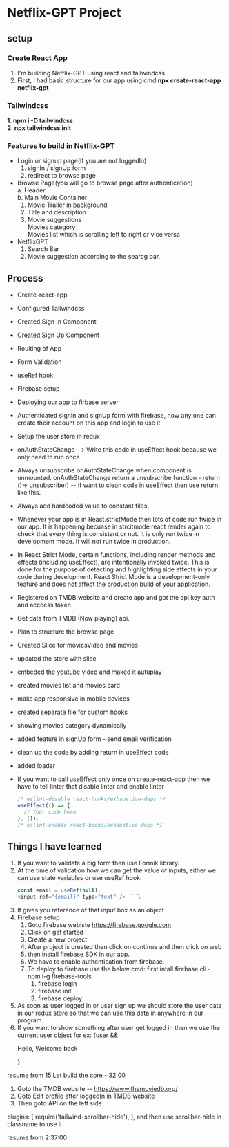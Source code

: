 # Netflix-GPT Project

## setup

### Create React App

1. I'm building Netflix-GPT using react and tailwindcss
2. First, i had basic structure for our app using
   cmd **npx create-react-app netflix-gpt**

### Tailwindcss

**1. npm i -D tailwindcss <br> 2. npx tailwindcss init**

### Features to build in Netflix-GPT

- Login or signup page(If you are not loggedIn) <br>
  1.  signIn / signUp form
  2.  redirect to browse page
- Browse Page(you will go to browse page after authentication) <br>
  a. Header <br>
  b. Main Movie Container<br>
  1.  Movie Trailer in background
  2.  Title and description
  3.  Movie suggestions <br> Movies category <br> Movies list which is scrolling left to right or vice versa
- NetflixGPT <br>
  1.  Search Bar
  2.  Movie suggestion according to the searcg bar.

## Process

- Create-react-app
- Configured Tailwindcss
- Created Sign In Component
- Created Sign Up Component
- Rouiting of App
- Form Validation
- useRef hook
- Firebase setup
- Deploying our app to firbase server
- Authenticated signIn and signUp form with firebase, now any one can create their account on this app and login to use it
- Setup the user store in redux
- onAuthStateChange --> Write this code in useEffect hook because we only need to run once
- Always unsubscribe onAuthStateChange when component is unmounted. onAuthStateChange return a unsubscribe function - return ()=> unsubscribe() -- if want to clean code in useEffect then use return like this.
- Always add hardcoded value to constant files.
- Whenever your app is in React.strictMode then lots of code run twice in our app. It is happening becuase in strcitmode react render again to check that every thing is consistent or not. It is only run twice in development mode. It will not run twice in production.
- In React Strict Mode, certain functions, including render methods and effects (including useEffect), are intentionally invoked twice. This is done for the purpose of detecting and highlighting side effects in your code during development. React Strict Mode is a development-only feature and does not affect the production build of your application.
- Registered on TMDB website and create app and got the api key auth and acccess token
- Get data from TMDB (Now playing) api.
- Plan to structure the browse page
- Created Slice for moviesVideo and movies
- updated the store with slice
- embeded the youtube video and maked it autuplay
- created movies list and movies card
- make app responsive in mobile devices
- created separate file for custom hooks
- showing movies category dynamically
- added feature in signUp form - send email verification
- clean up the code by adding return in useEffect code
- added loader
- If you want to call useEffect only once on create-react-app then we have to tell linter that disable linter and enable linter

  ```js
  /* eslint-disable react-hooks/exhaustive-deps */
  useEffect(() => {
    // Your code here
  }, []);
  /* eslint-enable react-hooks/exhaustive-deps */
  ```

## Things I have learned

1. If you want to validate a big form then use Formik library.
2. At the time of validation how we can get the value of inputs, either we can use state variables or use useRef hook:
   ````js
   const email = useRef(null);
   <input ref="{email}" type="text" /> ```\
   ````
3. It gives you reference of that input box as an object
4. Firebase setup <br>
   1. Goto firebase webiste https://firebase.google.com
   2. Click on get started
   3. Create a new project
   4. After project is created then click on continue and then click on web
   5. then install firebase SDK in our app.
   6. We have to enable authentication from firebase.
   7. To deploy to firebase use the below cmd: first intall firebase cli - npm i-g firebase-tools
      1. firebase login
      2. firebase init
      3. firebase deploy
5. As soon as user logged in or user sign up we should store the user data in our redux store so that we can use this data in anywhere in our program.
6. If you want to show something after user get logged in then we use the current user object for ex: {user && <p>Hello, Welcome back</p>}

resume from 15.Let build the core - 32:00

<!-- TMDB(The Movie DataBase) -->

1. Goto the TMDB website -- https://www.themoviedb.org/
2. Goto Edit profile after loggedIn in TMDB website
3. Then goto API on the left side

<!-- Tailwind SCroll bar hide -->

plugins: [
require('tailwind-scrollbar-hide'),
],
and then use scrollbar-hide in classname to use it

resume from 2:37:00
